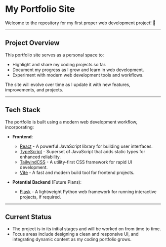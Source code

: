 # My Portfolio Site

Welcome to the repository for my first proper web development project! 🚀

---

## Project Overview

This portfolio site serves as a personal space to:

- Highlight and share my coding projects so far.
- Document my progress as I grow and learn in web development.
- Experiment with modern web development tools and workflows.

The site will evolve over time as I update it with new features, improvements, and projects.

---

## Tech Stack

The portfolio is built using a modern web development workflow, incorporating:

- **Frontend**: 
  - [React](https://reactjs.org/) - A powerful JavaScript library for building user interfaces.
  - [TypeScript](https://www.typescriptlang.org/) - Superset of JavaScript that adds static types for enhanced reliability.
  - [TailwindCSS](https://tailwindcss.com/) - A utility-first CSS framework for rapid UI development.
  - [Vite](https://vitejs.dev/) - A fast and modern build tool for frontend projects.

- **Potential Backend** (Future Plans):
  - [Flask](https://flask.palletsprojects.com/) - A lightweight Python web framework for running interactive projects, if required.

---

## Current Status

- The project is in its initial stages and will be worked on from time to time.
- Focus areas include designing a clean and responsive UI, and integrating dynamic content as my coding portfolio grows.
